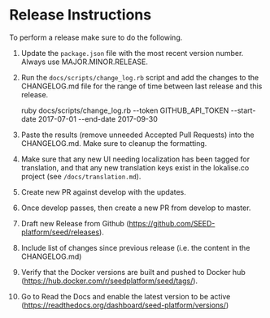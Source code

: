 # Release Instructions

To perform a release make sure to do the following.

1. Update the `package.json` file with the most recent version number. Always use MAJOR.MINOR.RELEASE.
1. Run the `docs/scripts/change_log.rb` script and add the changes to the CHANGELOG.md file for the range of time between last release and this release.
   

    ruby docs/scripts/change_log.rb --token GITHUB_API_TOKEN --start-date 2017-07-01 --end-date 2017-09-30 

1. Paste the results (remove unneeded Accepted Pull Requests) into the CHANGELOG.md. Make sure to cleanup the formatting.
1. Make sure that any new UI needing localization has been tagged for translation, and that any new translation keys exist in the lokalise.co project (see `/docs/translation.md`).
1. Create new PR against develop with the updates.
1. Once develop passes, then create a new PR from develop to master.
1. Draft new Release from Github (https://github.com/SEED-platform/seed/releases).
1. Include list of changes since previous release (i.e. the content in the CHANGELOG.md)
1. Verify that the Docker versions are built and pushed to Docker hub (https://hub.docker.com/r/seedplatform/seed/tags/).
1. Go to Read the Docs and enable the latest version to be active (https://readthedocs.org/dashboard/seed-platform/versions/)
